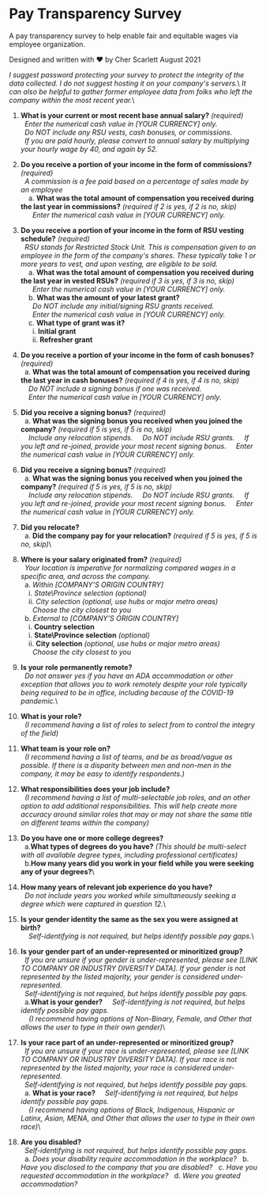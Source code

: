 # Pay Transparency Survey
A pay transparency survey to help enable fair and equitable wages via employee organization.

Designed and written with ❤️ by Cher Scarlett August 2021

*I suggest password protecting your survey to protect the integrity of the data collected. I do not suggest hosting it on your company's servers.*\ 
*It can also be helpful to gather former employee data from folks who left the company within the most recent year.*\

1. **What is your current or most recent base annual salary?** *(required)*\
&nbsp;&nbsp;*Enter the numerical cash value in [YOUR CURRENCY] only.*\
&nbsp;&nbsp;*Do NOT include any RSU vests, cash bonuses, or commissions.*\
&nbsp;&nbsp;*If you are paid hourly, please convert to annual salary by multiplying your hourly wage by 40, and again by 52.*

2. **Do you receive a portion of your income in the form of commissions?** *(required)*\
&nbsp;&nbsp;*A commission is a fee paid based on a percentage of sales made by an employee*\
&nbsp;&nbsp;&nbsp;&nbsp;a. **What was the total amount of compensation you received during the last year in commissions?** *(required if 2 is yes, if 2 is no, skip)*\
&nbsp;&nbsp;&nbsp;&nbsp;&nbsp;&nbsp;*Enter the numerical cash value in [YOUR CURRENCY] only.*

3. **Do you receive a portion of your income in the form of RSU vesting schedule?** *(required)*\
&nbsp;&nbsp;*RSU stands for Restricted Stock Unit. This is compensation given to an employee in the form of the company's shares. These typically take 1 or more years to vest, and upon vesting, are eligible to be sold.*\
&nbsp;&nbsp;&nbsp;&nbsp;a. **What was the total amount of compensation you received during the last year in vested RSUs?** *(required if 3 is yes, if 3 is no, skip)*\
&nbsp;&nbsp;&nbsp;&nbsp;&nbsp;&nbsp;*Enter the numerical cash value in [YOUR CURRENCY] only.*\
&nbsp;&nbsp;&nbsp;&nbsp;b. **What was the amount of your latest grant?**\
&nbsp;&nbsp;&nbsp;&nbsp;&nbsp;&nbsp;*Do NOT include any initial/signing RSU grants received.*\
&nbsp;&nbsp;&nbsp;&nbsp;&nbsp;&nbsp;*Enter the numerical cash value in [YOUR CURRENCY] only.*\
&nbsp;&nbsp;&nbsp;&nbsp;c. **What type of grant was it?**\
&nbsp;&nbsp;&nbsp;&nbsp;&nbsp;&nbsp;i. **Initial grant**\
&nbsp;&nbsp;&nbsp;&nbsp;&nbsp;&nbsp;ii. **Refresher grant**

4. **Do you receive a portion of your income in the form of cash bonuses?** *(required)*\
&nbsp;&nbsp;a. **What was the total amount of compensation you received during the last year in cash bonuses?** *(required if 4 is yes, if 4 is no, skip)*\
&nbsp;&nbsp;&nbsp;&nbsp;*Do NOT include a signing bonus if one was received.*\
&nbsp;&nbsp;&nbsp;&nbsp;*Enter the numerical cash value in [YOUR CURRENCY] only.*

5. **Did you receive a signing bonus?** *(required)*\
&nbsp;&nbsp;a. **What was the signing bonus you received when you joined the company?** *(required if 5 is yes, if 5 is no, skip)*\
&nbsp;&nbsp;&nbsp;&nbsp;*Include any relocation stipends.*
&nbsp;&nbsp;&nbsp;&nbsp;*Do NOT include RSU grants.*
&nbsp;&nbsp;&nbsp;&nbsp;*If you left and re-joined, provide your most recent signing bonus.*
&nbsp;&nbsp;&nbsp;&nbsp;*Enter the numerical cash value in [YOUR CURRENCY] only.*
  
5. **Did you receive a signing bonus?** *(required)*\
&nbsp;&nbsp;a. **What was the signing bonus you received when you joined the company?** *(required if 5 is yes, if 5 is no, skip)*\
&nbsp;&nbsp;&nbsp;&nbsp;*Include any relocation stipends.*
&nbsp;&nbsp;&nbsp;&nbsp;*Do NOT include RSU grants.*
&nbsp;&nbsp;&nbsp;&nbsp;*If you left and re-joined, provide your most recent signing bonus.*
&nbsp;&nbsp;&nbsp;&nbsp;*Enter the numerical cash value in [YOUR CURRENCY] only.*
  
6. **Did you relocate?**\
&nbsp;&nbsp;a. **Did the company pay for your relocation?** *(required if 5 is yes, if 5 is no, skip)*\
  
7. **Where is your salary originated from?** *(required)*\
&nbsp;&nbsp;*Your location is imperative for normalizing compared wages in a specific area, and across the company.*\
&nbsp;&nbsp;a. *Within [COMPANY'S ORIGIN COUNTRY]*\
&nbsp;&nbsp;&nbsp;&nbsp;i. *State\Province selection* *(optional)*\
&nbsp;&nbsp;&nbsp;&nbsp;ii. *City selection* *(optional, use hubs or major metro areas)*\
&nbsp;&nbsp;&nbsp;&nbsp;&nbsp;&nbsp;*Choose the city closest to you*\
&nbsp;&nbsp;b. *External to [COMPANY'S ORIGIN COUNTRY]*\
&nbsp;&nbsp;&nbsp;&nbsp;i. **Country selection**\
&nbsp;&nbsp;&nbsp;&nbsp;i. **State\Province selection** *(optional)*\
&nbsp;&nbsp;&nbsp;&nbsp;ii. **City selection** *(optional, use hubs or major metro areas)*\
&nbsp;&nbsp;&nbsp;&nbsp;&nbsp;&nbsp;*Choose the city closest to you*
      
8. **Is your role permanently remote?**\
&nbsp;&nbsp;*Do not answer yes if you have an ADA accommodation or other exception that allows you to work remotely despite your role typically being required to be in office, including because of the COVID-19 pandemic.*\

9. **What is your role?**\
&nbsp;&nbsp;*(I recommend having a list of roles to select from to control the integry of the field)*

10. **What team is your role on?**\
&nbsp;&nbsp;*(I recommend having a list of teams, and be as broad/vague as possible. If there is a disparity between men and non-men in the company, it may be easy to identify respondents.)*

11. **What responsibilities does your job include?**\
&nbsp;&nbsp;*(I recommend having a list of multi-selectable job roles, and an other option to add additional responsibilities. This will help create more accuracy around similar roles that may or may not share the same title on different teams within the company)*

12. **Do you have one or more college degrees?**\
&nbsp;&nbsp;a.**What types of degrees do you have?** *(This should be multi-select with all available degree types, including professional certificates)*\
&nbsp;&nbsp;b.**How many years did you work in your field while you were seeking any of your degrees?**\

13. **How many years of relevant job experience do you have?**\
&nbsp;&nbsp;*Do not include years you worked while simultaneously seeking a degree which were captured in question 12.*\

14. **Is your gender identity the same as the sex you were assigned at birth?**\
&nbsp;&nbsp;&nbsp;&nbsp;*Self-identifying is not required, but helps identify possible pay gaps.*\

15. **Is your gender part of an under-represented or minoritized group?**\
&nbsp;&nbsp;*If you are unsure if your gender is under-represented, please see [LINK TO COMPANY OR INDUSTRY DIVERSITY DATA]. If your gender is not represented by the listed majority, your gender is considered under-represented.*\
&nbsp;&nbsp;*Self-identifying is not required, but helps identify possible pay gaps.*\
&nbsp;&nbsp;a.**What is your gender?**
&nbsp;&nbsp;&nbsp;&nbsp;*Self-identifying is not required, but helps identify possible pay gaps.*\
&nbsp;&nbsp;&nbsp;&nbsp;*{I recommend having options of Non-Binary, Female, and Other that allows the user to type in their own gender)*\

16. **Is your race part of an under-represented or minoritized group?**\
&nbsp;&nbsp;*If you are unsure if your race is under-represented, please see [LINK TO COMPANY OR INDUSTRY DIVERSITY DATA]. If your race is not represented by the listed majority, your race is considered under-represented.*\
&nbsp;&nbsp;*Self-identifying is not required, but helps identify possible pay gaps.*\
&nbsp;&nbsp;a. **What is your race?**
&nbsp;&nbsp;&nbsp;&nbsp;*Self-identifying is not required, but helps identify possible pay gaps.*\
&nbsp;&nbsp;&nbsp;&nbsp;*{I recommend having options of Black, Indigenous, Hispanic or Latinx, Asian, MENA, and Other that allows the user to type in their own race)*\

17. **Are you disabled?**\
&nbsp;&nbsp;*Self-identifying is not required, but helps identify possible pay gaps.*\
&nbsp;&nbsp;a. *Does your disability require accommodation in the workplace?*
&nbsp;&nbsp;b. *Have you disclosed to the company that you are disabled?*
&nbsp;&nbsp;c. *Have you requested accommodation in the workplace?*
&nbsp;&nbsp;d. *Were you greated accommodation?*

